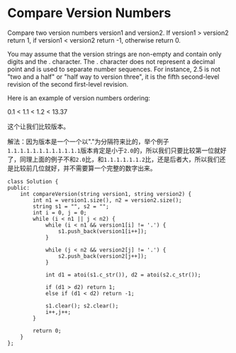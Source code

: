 Compare Version Numbers
==================
Compare two version numbers version1 and version2.
If version1 > version2 return 1, if version1 < version2 return -1, otherwise return 0.

You may assume that the version strings are non-empty and contain only digits and the . character.
The . character does not represent a decimal point and is used to separate number sequences.
For instance, 2.5 is not "two and a half" or "half way to version three", it is the fifth second-level revision of the second first-level revision.

Here is an example of version numbers ordering:

0.1 < 1.1 < 1.2 < 13.37

这个让我们比较版本。

解法：因为版本是一个一个以"."为分隔符来比的，举个例子`1.1.1.1.1.1.1.1.1.1.1.1`版本肯定是小于`2.0`的，所以我们只要比较第一位就好了，同理上面的例子不和`2.0`比，和`1.1.1.1.1.1.2`比，还是后者大，所以我们还是比较前几位就好，并不需要算一个完整的数字出来。

```
class Solution {
public:
    int compareVersion(string version1, string version2) {
        int n1 = version1.size(), n2 = version2.size();
        string s1 = "", s2 = "";
        int i = 0, j = 0;
        while (i < n1 || j < n2) {
            while (i < n1 && version1[i] != '.') {
                s1.push_back(version1[i++]);
            }

            while (j < n2 && version2[j] != '.') {
                s2.push_back(version2[j++]);
            }

            int d1 = atoi(s1.c_str()), d2 = atoi(s2.c_str());

            if (d1 > d2) return 1;
            else if (d1 < d2) return -1;

            s1.clear(); s2.clear();
            i++,j++;
        }

        return 0;
    }
};
```
